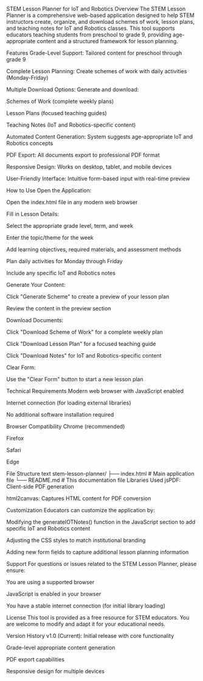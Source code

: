STEM Lesson Planner for IoT and Robotics
Overview
The STEM Lesson Planner is a comprehensive web-based application designed to help STEM instructors create, organize, and download schemes of work, lesson plans, and teaching notes for IoT and Robotics classes. This tool supports educators teaching students from preschool to grade 9, providing age-appropriate content and a structured framework for lesson planning.

Features
Grade-Level Support: Tailored content for preschool through grade 9

Complete Lesson Planning: Create schemes of work with daily activities (Monday-Friday)

Multiple Download Options: Generate and download:

Schemes of Work (complete weekly plans)

Lesson Plans (focused teaching guides)

Teaching Notes (IoT and Robotics-specific content)

Automated Content Generation: System suggests age-appropriate IoT and Robotics concepts

PDF Export: All documents export to professional PDF format

Responsive Design: Works on desktop, tablet, and mobile devices

User-Friendly Interface: Intuitive form-based input with real-time preview

How to Use
Open the Application:

Open the index.html file in any modern web browser

Fill in Lesson Details:

Select the appropriate grade level, term, and week

Enter the topic/theme for the week

Add learning objectives, required materials, and assessment methods

Plan daily activities for Monday through Friday

Include any specific IoT and Robotics notes

Generate Your Content:

Click "Generate Scheme" to create a preview of your lesson plan

Review the content in the preview section

Download Documents:

Click "Download Scheme of Work" for a complete weekly plan

Click "Download Lesson Plan" for a focused teaching guide

Click "Download Notes" for IoT and Robotics-specific content

Clear Form:

Use the "Clear Form" button to start a new lesson plan

Technical Requirements
Modern web browser with JavaScript enabled

Internet connection (for loading external libraries)

No additional software installation required

Browser Compatibility
Chrome (recommended)

Firefox

Safari

Edge

File Structure
text
stem-lesson-planner/
├── index.html          # Main application file
└── README.md           # This documentation file
Libraries Used
jsPDF: Client-side PDF generation

html2canvas: Captures HTML content for PDF conversion

Customization
Educators can customize the application by:

Modifying the generateIOTNotes() function in the JavaScript section to add specific IoT and Robotics content

Adjusting the CSS styles to match institutional branding

Adding new form fields to capture additional lesson planning information

Support
For questions or issues related to the STEM Lesson Planner, please ensure:

You are using a supported browser

JavaScript is enabled in your browser

You have a stable internet connection (for initial library loading)

License
This tool is provided as a free resource for STEM educators. You are welcome to modify and adapt it for your educational needs.

Version History
v1.0 (Current): Initial release with core functionality

Grade-level appropriate content generation

PDF export capabilities

Responsive design for multiple devices
